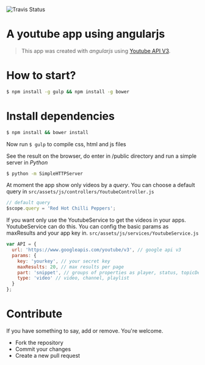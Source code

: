 ![Travis Status](https://travis-ci.org/marcelodeveloper/angularjs-youtube.svg?branch=master)

# A youtube app using angularjs

> This app was created with *angularjs* using [Youtube API V3](https://developers.google.com/youtube/v3/?hl=en).

# How to start?

```sh
$ npm install -g gulp && npm install -g bower
```

# Install dependencies

```sh
$ npm install && bower install
```

Now run ```$ gulp``` to compile css, html and js files

See the result on the browser, do enter in /public directory and run a simple server in *Python*

```sh
$ python -m SimpleHTTPServer
```

At moment the app show only videos by a *query*. You can choose a default query in ```src/assets/js/controllers/YoutubeController.js```

```js
// default query
$scope.query = 'Red Hot Chilli Peppers';
```

If you want only use the YoutubeService to get the videos in your apps. YoutubeService can do this. You can config the basic params as maxResults and your app key in. ```src/assets/js/services/YoutubeService.js```

```js
var API = {
  url: 'https://www.googleapis.com/youtube/v3', // google api v3
  params: {
    key: 'yourkey', // your secret key
    maxResults: 20, // max results per page
    part: 'snippet', // groups of properties as player, status, topicDetails
    type: 'video' // video, channel, playlist
  }
};
```

# Contribute

If you have something to say, add or remove. You're welcome.

 - Fork the repository
 - Commit your changes
 - Create a new pull request
